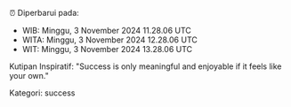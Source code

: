 ⏰ Diperbarui pada:
- WIB: Minggu, 3 November 2024 11.28.06 UTC
- WITA: Minggu, 3 November 2024 12.28.06 UTC
- WIT: Minggu, 3 November 2024 13.28.06 UTC

Kutipan Inspiratif:
"Success is only meaningful and enjoyable if it feels like your own."


Kategori: success

